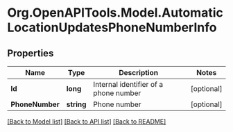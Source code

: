 
# Org.OpenAPITools.Model.AutomaticLocationUpdatesPhoneNumberInfo

## Properties

Name | Type | Description | Notes
------------ | ------------- | ------------- | -------------
**Id** | **long** | Internal identifier of a phone number | [optional] 
**PhoneNumber** | **string** | Phone number | [optional] 

[[Back to Model list]](../README.md#documentation-for-models)
[[Back to API list]](../README.md#documentation-for-api-endpoints)
[[Back to README]](../README.md)

